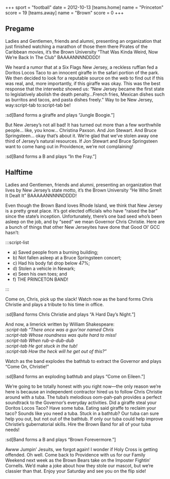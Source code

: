 +++
sport = "football"
date = 2012-10-13
[teams.home]
name = "Princeton"
score = 19
[teams.away]
name = "Brown"
score = 0
+++

## Pregame

Ladies and Gentlemen, friends and alumni, presenting an organization that just finished watching a marathon of those them there Pirates of the Caribbean movies, it’s the Brown University “That Was Kinda Weird, Now We’re Back In The Club” BAAAANNNNDDDD!

We heard a rumor that at a Six Flags New Jersey, a reckless ruffian fed a Doritos Locos Taco to an innocent giraffe in the safari portion of the park. We then decided to look for a reputable source on the web to find out if this was real, and, more importantly, if this giraffe was okay. This was the best response that the interwebz showed us: “New Jersey became the first state to legislatively abolish the death penalty...French fries, Mexican dishes such as burritos and tacos, and pasta dishes freely.” Way to be New Jersey, way:script-tab to:script-tab be!

:sd[Band forms a giraffe and plays “Jungle Boogie.”]

But New Jersey’s not all bad! It has turned out more than a few worthwhile people... like, you know... Christina Paxson. And Jon Stewart. And Bruce Springsteen... okay that’s about it. We’re glad that we’ve stolen away one third of Jersey’s natural resources. If Jon Stewart and Bruce Springsteen want to come hang out in Providence, we’re not complaining!

:sd[Band forms a B and plays “In the Fray.”]

## Halftime

Ladies and Gentlemen, friends and alumni, presenting an organization that lives by New Jersey’s state motto, it’s the Brown University “He Who Smelt It Dealt It” BAAAAANNNNNDDDD!

Even though the Brown Band loves Rhode Island, we think that New Jersey is a pretty great place. It’s got elected officials who have “raised the bar” since the state’s inception. Unfortunately, there’s one bad seed who’s been asleep on the job, and by “seed” we mean Governor Chris Christie. Here are a bunch of things that other New Jerseyites have done that Good Ol’ GCC hasn’t:

:::script-list

- a) Saved people from a burning building;
- b) Not fallen asleep at a Bruce Springsteen concert;
- c) Had his body fat drop below 47%;
- d) Stolen a vehicle in Newark;
- e) Seen his own toes; and
- f) THE PRINCETON BAND!

:::

Come on, Chris, pick up the slack! Watch now as the band forms Chris Christie and plays a tribute to his time in office.

:sd[Band forms Chris Christie and plays “A Hard Day’s Night.”]

And now, a limerick written by William Shakespeare:\
_:script-tab “There once was a guv’nor named Chris\
:script-tab Whose roundness was quite hard to miss!\
:script-tab When rub-a-dub-dub\
:script-tab He got stuck in the tub!\
:script-tab How the heck will he get out of this?”_

Watch as the band explodes the bathtub to extract the Governor and plays “Come On, Christie!”

:sd[Band forms an exploding bathtub and plays “Come on Eileen.”]

We’re going to be totally honest with you right now—the only reason we’re here is because an independent contractor hired us to follow Chris Christie around with a tuba. The tuba’s melodious oom-pah-pah provides a perfect soundtrack to the Governor’s everyday activities. Did a giraffe steal your Doritos Locos Taco? Have some tuba. Eating said giraffe to reclaim your taco? Sounds like you need a tuba. Stuck in a bathtub? Our tuba can sure help you out, but not out of the bathtub. If only our tuba could help improve Christie’s gubernatorial skills. Hire the Brown Band for all of your tuba needs!

:sd[Band forms a B and plays “Brown Forevermore.”]

Awww Jumpin’ Jesuits, we forgot again! I wonder if Holy Cross is getting offended. Oh well. Come back to Providence with us for our Family Weekend next week as the Brown Bears take on the Imposter Fightin’ Cornells. We’d make a joke about how they stole our mascot, but we’re classier than that. Enjoy your Saturday and see you on the flip side!
